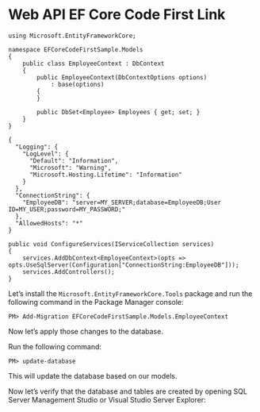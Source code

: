 # Web API EF Core Code First Link

```text
using Microsoft.EntityFrameworkCore;

namespace EFCoreCodeFirstSample.Models
{
    public class EmployeeContext : DbContext
    {
        public EmployeeContext(DbContextOptions options)
            : base(options)
        {
        }

        public DbSet<Employee> Employees { get; set; }
    }
}
```

```text
{
  "Logging": {
    "LogLevel": {
      "Default": "Information",
      "Microsoft": "Warning",
      "Microsoft.Hosting.Lifetime": "Information"
    }
  },
  "ConnectionString": {
    "EmployeeDB": "server=MY_SERVER;database=EmployeeDB;User ID=MY_USER;password=MY_PASSWORD;"
  },
  "AllowedHosts": "*"
}
```

```text
public void ConfigureServices(IServiceCollection services)
{
    services.AddDbContext<EmployeeContext>(opts => opts.UseSqlServer(Configuration["ConnectionString:EmployeeDB"]));
    services.AddControllers();
}
```

Let’s install the `Microsoft.EntityFrameworkCore.Tools` package and run the following command in the Package Manager console:

`PM> Add-Migration EFCoreCodeFirstSample.Models.EmployeeContext`

Now let’s apply those changes to the database.

Run the following command:

`PM> update-database`

This will update the database based on our models.

Now let’s verify that the database and tables are created by opening SQL Server Management Studio or Visual Studio Server Explorer:

